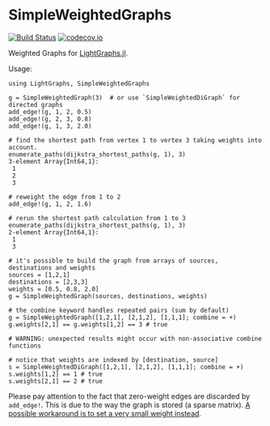 # SimpleWeightedGraphs

[![Build Status](https://travis-ci.org/JuliaGraphs/SimpleWeightedGraphs.jl.svg?branch=master)](https://travis-ci.org/JuliaGraphs/SimpleWeightedGraphs.jl)
[![codecov.io](http://codecov.io/github/JuliaGraphs/SimpleWeightedGraphs.jl/coverage.svg?branch=master)](http://codecov.io/github/JuliaGraphs/SimpleWeightedGraphs.jl?branch=master)

Weighted Graphs for [LightGraphs.jl](https://github.com/JuliaGraphs/LightGraphs.jl).

Usage:
```
using LightGraphs, SimpleWeightedGraphs

g = SimpleWeightedGraph(3)  # or use `SimpleWeightedDiGraph` for directed graphs
add_edge!(g, 1, 2, 0.5)
add_edge!(g, 2, 3, 0.8)
add_edge!(g, 1, 3, 2.0)

# find the shortest path from vertex 1 to vertex 3 taking weights into account.
enumerate_paths(dijkstra_shortest_paths(g, 1), 3)
3-element Array{Int64,1}:
 1
 2
 3
 
# reweight the edge from 1 to 2
add_edge!(g, 1, 2, 1.6)

# rerun the shortest path calculation from 1 to 3
enumerate_paths(dijkstra_shortest_paths(g, 1), 3)
2-element Array{Int64,1}:
 1
 3

# it's possible to build the graph from arrays of sources, destinations and weights
sources = [1,2,1]
destinations = [2,3,3]
weights = [0.5, 0.8, 2.0]
g = SimpleWeightedGraph(sources, destinations, weights)

# the combine keyword handles repeated pairs (sum by default)
g = SimpleWeightedGraph([1,2,1], [2,1,2], [1,1,1]; combine = +)
g.weights[2,1] == g.weights[1,2] == 3 # true

# WARNING: unexpected results might occur with non-associative combine functions

# notice that weights are indexed by [destination, source]
s = SimpleWeightedDiGraph([1,2,1], [2,1,2], [1,1,1]; combine = +)
s.weights[1,2] == 1 # true
s.weights[2,1] == 2 # true
```

Please pay attention to the fact that zero-weight edges are discarded by `add_edge!`. 
This is due to the way the graph is stored (a sparse matrix). [A possible workaround 
is to set a very small weight instead](https://stackoverflow.com/questions/48977068/how-to-add-free-edge-to-graph-in-lightgraphs-julia/48994712#48994712). 
